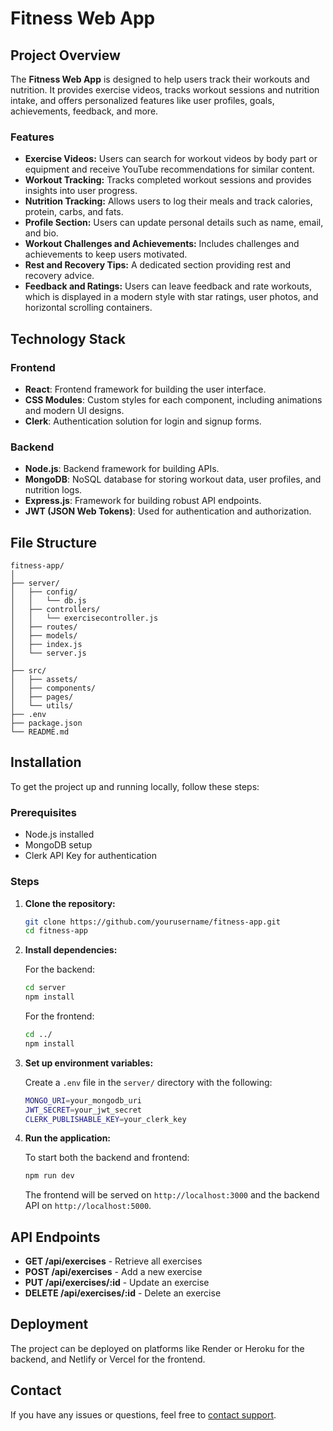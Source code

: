 # Fitness Web App

## Project Overview

The **Fitness Web App** is designed to help users track their workouts and nutrition. It provides exercise videos, tracks workout sessions and nutrition intake, and offers personalized features like user profiles, goals, achievements, feedback, and more.

### Features

- **Exercise Videos:** Users can search for workout videos by body part or equipment and receive YouTube recommendations for similar content.
- **Workout Tracking:** Tracks completed workout sessions and provides insights into user progress.
- **Nutrition Tracking:** Allows users to log their meals and track calories, protein, carbs, and fats.
- **Profile Section:** Users can update personal details such as name, email, and bio.
- **Workout Challenges and Achievements:** Includes challenges and achievements to keep users motivated.
- **Rest and Recovery Tips:** A dedicated section providing rest and recovery advice.
- **Feedback and Ratings:** Users can leave feedback and rate workouts, which is displayed in a modern style with star ratings, user photos, and horizontal scrolling containers.

## Technology Stack

### Frontend

- **React**: Frontend framework for building the user interface.
- **CSS Modules**: Custom styles for each component, including animations and modern UI designs.
- **Clerk**: Authentication solution for login and signup forms.

### Backend

- **Node.js**: Backend framework for building APIs.
- **MongoDB**: NoSQL database for storing workout data, user profiles, and nutrition logs.
- **Express.js**: Framework for building robust API endpoints.
- **JWT (JSON Web Tokens)**: Used for authentication and authorization.

## File Structure

```
fitness-app/
│
├── server/
│   ├── config/
│   │   └── db.js
│   ├── controllers/
│   │   └── exercisecontroller.js
│   ├── routes/
│   ├── models/
│   ├── index.js
│   └── server.js
│
├── src/
│   ├── assets/
│   ├── components/
│   ├── pages/
│   └── utils/
├── .env
├── package.json
└── README.md
```

## Installation

To get the project up and running locally, follow these steps:

### Prerequisites

- Node.js installed
- MongoDB setup
- Clerk API Key for authentication

### Steps

1. **Clone the repository:**

   ```bash
   git clone https://github.com/yourusername/fitness-app.git
   cd fitness-app
   ```

2. **Install dependencies:**

   For the backend:

   ```bash
   cd server
   npm install
   ```

   For the frontend:

   ```bash
   cd ../
   npm install
   ```

3. **Set up environment variables:**

   Create a `.env` file in the `server/` directory with the following:

   ```bash
   MONGO_URI=your_mongodb_uri
   JWT_SECRET=your_jwt_secret
   CLERK_PUBLISHABLE_KEY=your_clerk_key
   ```

4. **Run the application:**

   To start both the backend and frontend:

   ```bash
   npm run dev
   ```

   The frontend will be served on `http://localhost:3000` and the backend API on `http://localhost:5000`.

## API Endpoints

- **GET /api/exercises** - Retrieve all exercises
- **POST /api/exercises** - Add a new exercise
- **PUT /api/exercises/:id** - Update an exercise
- **DELETE /api/exercises/:id** - Delete an exercise

## Deployment

The project can be deployed on platforms like Render or Heroku for the backend, and Netlify or Vercel for the frontend.

## Contact

If you have any issues or questions, feel free to [contact support](segniassaye24@gmail.com).
